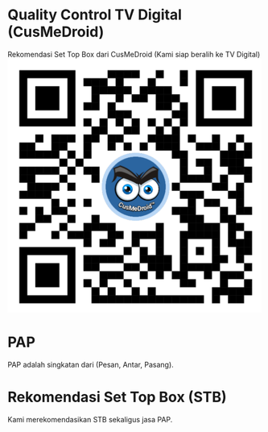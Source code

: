 # Quality Control TV Digital (CusMeDroid)
Rekomendasi Set Top Box dari CusMeDroid (Kami siap beralih ke TV Digital)
![CusMeDroid](https://raw.githubusercontent.com/CusMeDroid/qc-tv-digital/main/images/qrcode_qc_tv_digital_cusmedroid.png)

# PAP
PAP adalah singkatan dari (Pesan, Antar, Pasang).

# Rekomendasi Set Top Box (STB)
Kami merekomendasikan STB sekaligus jasa PAP.
